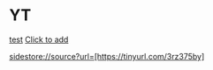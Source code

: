 # YT



[test](https://repo.Dohlynx.com/sidestore)
[Click to add](sidestore://source?url=[https://tinyurl.com/3rz375by])

<sidestore://source?url=[https://tinyurl.com/3rz375by]>
